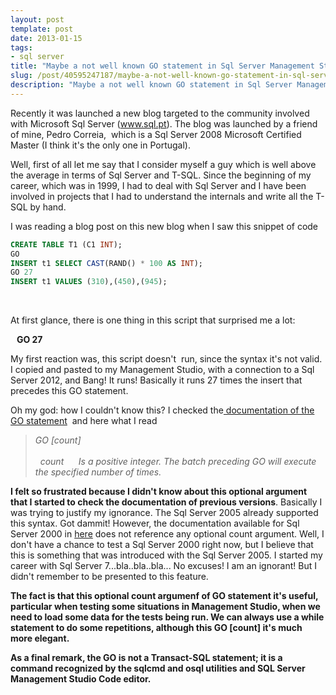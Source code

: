 ```yaml
---
layout: post
template: post
date: 2013-01-15
tags:
- sql server
title: "Maybe a not well known GO statement in Sql Server Management Studio"
slug: /post/40595247187/maybe-a-not-well-known-go-statement-in-sql-server
description: "Maybe a not well known GO statement in Sql Server Management Studio"
---
```

<p>Recently it was launched a new blog targeted to the community involved with Microsoft Sql Server (<a href="http://www.sql.pt" title="sql.pt" target="_blank">www.sql.pt</a>). The blog was launched by a friend of mine, Pedro Correia,  which is a Sql Server 2008 Microsoft Certified Master (I think it's the only one in Portugal).</p>&#13;
<p>Well, first of all let me say that I consider myself a guy which is well above the average in terms of Sql Server and T-SQL. Since the beginning of my career, which was in 1999, I had to deal with Sql Server and I have been involved in projects that I had to understand the internals and write all the T-SQL by hand.</p>&#13;
<p>I was reading a blog post on this new blog when I saw this snippet of code</p>&#13;

```sql
CREATE TABLE T1 (C1 INT);
GO
INSERT t1 SELECT CAST(RAND() * 100 AS INT);
GO 27
INSERT t1 VALUES (310),(450),(945);
```

<div><span> </span></div>&#13;
<p>At first glance, there is one thing in this script that surprised me a lot:</p>&#13;
<p><strong>   GO 27</strong></p>&#13;
<p>My first reaction was, this script doesn't  run, since the syntax it's not valid. I copied and pasted to my Management Studio, with a connection to a Sql Server 2012, and Bang! It runs! Basically it runs 27 times the insert that precedes this GO statement.</p>&#13;
<p>Oh my god: how I couldn't know this? I checked the<a href="http://msdn.microsoft.com/en-us/library/ms188037.aspx" title="GO statement documentation" target="_blank"> documentation of the GO statement</a>  and here what I read</p>&#13;
<blockquote>&#13;
<p><em> GO [count]<br /><br />  count      Is a positive integer. The batch preceding GO will execute the specified number of times.</em></p>&#13;
</blockquote>&#13;
<p><strong>I felt so frustrated because I didn't know about this optional argument that I started to check the documentation of previous versions</strong>. Basically I was trying to justify my ignorance. The Sql Server 2005 already supported this syntax. Got dammit! However, the documentation available for Sql Server 2000 in <a href="http://msdn.microsoft.com/en-us/library/aa258908(v=sql.80).aspx" title="GO statement documentation in Sql Server 2000" target="_blank">here</a> does not reference any optional count argument. Well, I don't have a chance to test a Sql Server 2000 right now, but I believe that this is something that was introduced with the Sql Server 2005. I started my career with Sql Server 7...bla..bla..bla... No excuses! I am an ignorant! But I didn't remember to be presented to this feature.</p>&#13;
<p><strong>The fact is that this optional count argumenf of GO statement it's useful, particular when testing some situations in Management Studio, when we need to load some data for the tests being run. We can always use a while statement to do some repetitions, although this GO [count] it's much more elegant.</strong></p>&#13;
<p><strong>As a final remark, the GO is not a Transact-SQL statement; it is a command recognized by the sqlcmd and osql utilities and SQL Server Management Studio Code editor.</strong></p> 